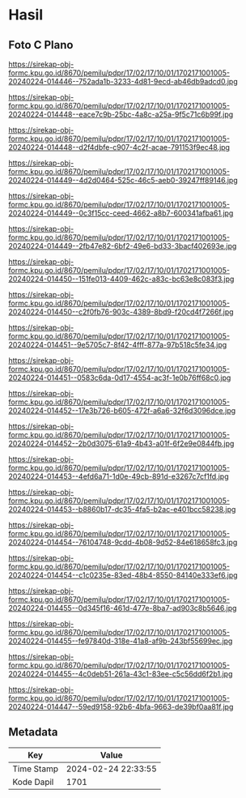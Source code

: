 # Hasil

## Foto C Plano

https://sirekap-obj-formc.kpu.go.id/8670/pemilu/pdpr/17/02/17/10/01/1702171001005-20240224-014446--752ada1b-3233-4d81-9ecd-ab46db9adcd0.jpg

https://sirekap-obj-formc.kpu.go.id/8670/pemilu/pdpr/17/02/17/10/01/1702171001005-20240224-014448--eace7c9b-25bc-4a8c-a25a-9f5c71c6b99f.jpg

https://sirekap-obj-formc.kpu.go.id/8670/pemilu/pdpr/17/02/17/10/01/1702171001005-20240224-014448--d2f4dbfe-c907-4c2f-acae-791153f9ec48.jpg

https://sirekap-obj-formc.kpu.go.id/8670/pemilu/pdpr/17/02/17/10/01/1702171001005-20240224-014449--4d2d0464-525c-46c5-aeb0-39247ff89146.jpg

https://sirekap-obj-formc.kpu.go.id/8670/pemilu/pdpr/17/02/17/10/01/1702171001005-20240224-014449--0c3f15cc-ceed-4662-a8b7-600341afba61.jpg

https://sirekap-obj-formc.kpu.go.id/8670/pemilu/pdpr/17/02/17/10/01/1702171001005-20240224-014449--2fb47e82-6bf2-49e6-bd33-3bacf402693e.jpg

https://sirekap-obj-formc.kpu.go.id/8670/pemilu/pdpr/17/02/17/10/01/1702171001005-20240224-014450--151fe013-4409-462c-a83c-bc63e8c083f3.jpg

https://sirekap-obj-formc.kpu.go.id/8670/pemilu/pdpr/17/02/17/10/01/1702171001005-20240224-014450--c2f0fb76-903c-4389-8bd9-f20cd4f7266f.jpg

https://sirekap-obj-formc.kpu.go.id/8670/pemilu/pdpr/17/02/17/10/01/1702171001005-20240224-014451--9e5705c7-8f42-4fff-877a-97b518c5fe34.jpg

https://sirekap-obj-formc.kpu.go.id/8670/pemilu/pdpr/17/02/17/10/01/1702171001005-20240224-014451--0583c6da-0d17-4554-ac3f-1e0b76ff68c0.jpg

https://sirekap-obj-formc.kpu.go.id/8670/pemilu/pdpr/17/02/17/10/01/1702171001005-20240224-014452--17e3b726-b605-472f-a6a6-32f6d3096dce.jpg

https://sirekap-obj-formc.kpu.go.id/8670/pemilu/pdpr/17/02/17/10/01/1702171001005-20240224-014452--2b0d3075-61a9-4b43-a01f-6f2e9e0844fb.jpg

https://sirekap-obj-formc.kpu.go.id/8670/pemilu/pdpr/17/02/17/10/01/1702171001005-20240224-014453--4efd6a71-1d0e-49cb-891d-e3267c7cf1fd.jpg

https://sirekap-obj-formc.kpu.go.id/8670/pemilu/pdpr/17/02/17/10/01/1702171001005-20240224-014453--b8860b17-dc35-4fa5-b2ac-e401bcc58238.jpg

https://sirekap-obj-formc.kpu.go.id/8670/pemilu/pdpr/17/02/17/10/01/1702171001005-20240224-014454--76104748-9cdd-4b08-9d52-84e618658fc3.jpg

https://sirekap-obj-formc.kpu.go.id/8670/pemilu/pdpr/17/02/17/10/01/1702171001005-20240224-014454--c1c0235e-83ed-48b4-8550-84140e333ef6.jpg

https://sirekap-obj-formc.kpu.go.id/8670/pemilu/pdpr/17/02/17/10/01/1702171001005-20240224-014455--0d345f16-461d-477e-8ba7-ad903c8b5646.jpg

https://sirekap-obj-formc.kpu.go.id/8670/pemilu/pdpr/17/02/17/10/01/1702171001005-20240224-014455--fe97840d-318e-41a8-af9b-243bf55699ec.jpg

https://sirekap-obj-formc.kpu.go.id/8670/pemilu/pdpr/17/02/17/10/01/1702171001005-20240224-014455--4c0deb51-261a-43c1-83ee-c5c56dd6f2b1.jpg

https://sirekap-obj-formc.kpu.go.id/8670/pemilu/pdpr/17/02/17/10/01/1702171001005-20240224-014447--59ed9158-92b6-4bfa-9663-de39bf0aa81f.jpg


## Metadata

| Key        | Value               |
| ---------- | ------------------- |
| Time Stamp | 2024-02-24 22:33:55 |
| Kode Dapil | 1701                |



